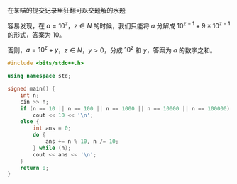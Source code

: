~~在某喵的提交记录里狂翻可以交题解的水题~~

容易发现，在 $a = 10^z$，$z\in N$ 的时候，我们只能将 $a$ 分解成 $10^{z-1} + 9\times 10^{z-1}$ 的形式，答案为 $10$。

否则，$a=10^z+y$，$z\in N$，$y > 0$，分成 $10^z$ 和 $y$，答案为 $a$ 的数字之和。

```cpp
#include <bits/stdc++.h>

using namespace std;

signed main() {
    int n;
    cin >> n;
    if (n == 10 || n == 100 || n == 1000 || n == 10000 || n == 100000)
        cout << 10 << '\n';
    else {
        int ans = 0;
        do {
            ans += n % 10, n /= 10;
        } while (n);
        cout << ans << '\n';
    }
    return 0;
}

```
